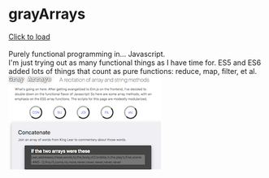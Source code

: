 
# grayArrays
[Click to load](https://atom-box.github.io/grayArrays/)<br><br>
Purely functional programming in... Javascript. <br> 
I'm just trying out as many functional things as I have time for.  ES5 and ES6 added lots of things that count as pure functions: reduce, map, filter, et al. <br>
![Screenshot of Gray Arrays](https://github.com/atom-box/grayArrays/blob/master/gray.png)<br> 
